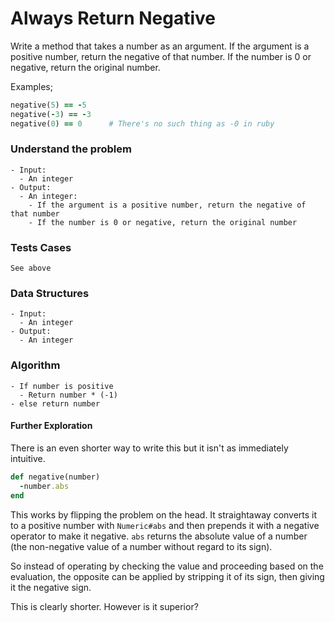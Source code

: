 # Always Return Negative

Write a method that takes a number as an argument. If the argument is a positive number, return the negative of that number. If the number is 0 or negative, return the original number.

Examples;

```ruby
negative(5) == -5
negative(-3) == -3
negative(0) == 0      # There's no such thing as -0 in ruby
```



### Understand the problem

```
- Input:
  - An integer
- Output:
  - An integer:
    - If the argument is a positive number, return the negative of that number
    - If the number is 0 or negative, return the original number
```

### Tests Cases

```
See above
```

### Data Structures

```
- Input:
  - An integer
- Output:
  - An integer
```

### Algorithm

```
- If number is positive
  - Return number * (-1)
- else return number
```



#### Further Exploration

There is an even shorter way to write this but it isn't as immediately intuitive.

```ruby
def negative(number)
  -number.abs
end
```

This works by flipping the problem on the head. It straightaway converts it to a positive number with `Numeric#abs` and then prepends it with a negative operator to make it negative. `abs` returns the absolute value of a number (the non-negative value of a number without regard to its sign).

So instead of operating by checking the value and proceeding based on the evaluation, the opposite can be applied by stripping it of its sign, then giving it the negative sign.

This is clearly shorter. However is it superior?